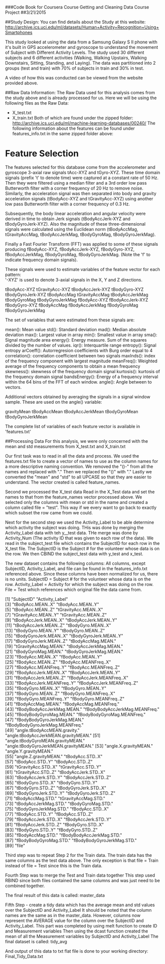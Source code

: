 ###Code Book for Coursera Course Getting and Cleaning Data Course Project
##3/21/2015

##Study Design:
You can find details about the Study at this website: http://archive.ics.uci.edu/ml/datasets/Human+Activity+Recognition+Using+Smartphones

This study looked at using the data from a Samsung Galaxy S II phone with it's built in GPS accelerometer and gyroscope to understand the movement of Subject
with Different Activity Levels.
The study used 30 different subjects and 6 different activities (Walking, Walking Upstairs, Walking Downstairs, Sitting, Standing, and Laying).
The data was partitioned into 2 groups (test and train) with 70% of subjects in train and 30% in test.

A video of how this was conducted can be viewed from the website provided above.

##Raw Data Information:
The Raw Data used for this analysis comes from the study above and is already processed for us.  Here we will be using the following files as the Raw Data:
- X_test.txt
- X_train.txt
Both of which are found under the zipped folder: http://archive.ics.uci.edu/ml/machine-learning-databases/00240/
The following information about the features can be found under features_info.txt in the same zipped folder above:

Feature Selection 
=================

The features selected for this database come from the accelerometer and gyroscope 3-axial raw signals tAcc-XYZ and tGyro-XYZ. These time domain signals (prefix 't' to denote time) were captured at a constant rate of 50 Hz. Then they were filtered using a median filter and a 3rd order low pass Butterworth filter with a corner frequency of 20 Hz to remove noise. Similarly, the acceleration signal was then separated into body and gravity acceleration signals (tBodyAcc-XYZ and tGravityAcc-XYZ) using another low pass Butterworth filter with a corner frequency of 0.3 Hz. 

Subsequently, the body linear acceleration and angular velocity were derived in time to obtain Jerk signals (tBodyAccJerk-XYZ and tBodyGyroJerk-XYZ). Also the magnitude of these three-dimensional signals were calculated using the Euclidean norm (tBodyAccMag, tGravityAccMag, tBodyAccJerkMag, tBodyGyroMag, tBodyGyroJerkMag). 

Finally a Fast Fourier Transform (FFT) was applied to some of these signals producing fBodyAcc-XYZ, fBodyAccJerk-XYZ, fBodyGyro-XYZ, fBodyAccJerkMag, fBodyGyroMag, fBodyGyroJerkMag. (Note the 'f' to indicate frequency domain signals). 

These signals were used to estimate variables of the feature vector for each pattern:  
'-XYZ' is used to denote 3-axial signals in the X, Y and Z directions.

tBodyAcc-XYZ
tGravityAcc-XYZ
tBodyAccJerk-XYZ
tBodyGyro-XYZ
tBodyGyroJerk-XYZ
tBodyAccMag
tGravityAccMag
tBodyAccJerkMag
tBodyGyroMag
tBodyGyroJerkMag
fBodyAcc-XYZ
fBodyAccJerk-XYZ
fBodyGyro-XYZ
fBodyAccMag
fBodyAccJerkMag
fBodyGyroMag
fBodyGyroJerkMag

The set of variables that were estimated from these signals are: 

mean(): Mean value
std(): Standard deviation
mad(): Median absolute deviation 
max(): Largest value in array
min(): Smallest value in array
sma(): Signal magnitude area
energy(): Energy measure. Sum of the squares divided by the number of values. 
iqr(): Interquartile range 
entropy(): Signal entropy
arCoeff(): Autorregresion coefficients with Burg order equal to 4
correlation(): correlation coefficient between two signals
maxInds(): index of the frequency component with largest magnitude
meanFreq(): Weighted average of the frequency components to obtain a mean frequency
skewness(): skewness of the frequency domain signal 
kurtosis(): kurtosis of the frequency domain signal 
bandsEnergy(): Energy of a frequency interval within the 64 bins of the FFT of each window.
angle(): Angle between to vectors.

Additional vectors obtained by averaging the signals in a signal window sample. These are used on the angle() variable:

gravityMean
tBodyAccMean
tBodyAccJerkMean
tBodyGyroMean
tBodyGyroJerkMean

The complete list of variables of each feature vector is available in 'features.txt'

##Processing Data
For this analysis, we were only concerned with the mean and std measurements from X_test.txt and X_train.txt

Our first task was to read in all the data and process.  We used the features.txt file to create a vector of names to use as the column names for a more
descriptive naming convention. 
We removed the "()-" from all the names and replaced with "."
Then we replaced the "()" with "."
Lastly we converted the "mean" and "std" to all UPCASE so that they are easier to understand.
The vector created is called feature_names.

Second we processed the X_test data
Read in the X_Test data and set the names to that from the feature_names vector processed above.
We selected only the columns with mean or std in the name and created a column called file = "test".  This way if we every want to go back to exactly which 
subset the row came from we could.

Next for the second step we used the Activity_Label to be able determine which activity the subject was doing.  THis was done by merging the Activity_Label data with teh y__test data.
THe merge was done by Activity_Num (The activity ID that was given to each row of the data).
We read in the subject_test file which contains the SubjectID for each row in the X_test file.
The SubjectID is the Subject # for the volunteer whose data is on the row.
We then CBIND the subject_test data with y_test and x_test.

The new dataset contains the following columns:
All columns, except SubjectID, Activity_Label, and file can be found in the features_info.txt referenced above.
Since these columns have been normalized for us, there is no units.
SubjectID = Subject # for the volunteer whose data is on the row.
Activity_Label = Activity for which the subject was doing on the row.
File = Test which references which original file the data came from.

 [1] "SubjectID"                            "Activity_Label"                      
 [3] "tBodyAcc.MEAN..X"                     "tBodyAcc.MEAN..Y"                    
 [5] "tBodyAcc.MEAN..Z"                     "tGravityAcc.MEAN..X"                 
 [7] "tGravityAcc.MEAN..Y"                  "tGravityAcc.MEAN..Z"                 
 [9] "tBodyAccJerk.MEAN..X"                 "tBodyAccJerk.MEAN..Y"                
[11] "tBodyAccJerk.MEAN..Z"                 "tBodyGyro.MEAN..X"                   
[13] "tBodyGyro.MEAN..Y"                    "tBodyGyro.MEAN..Z"                   
[15] "tBodyGyroJerk.MEAN..X"                "tBodyGyroJerk.MEAN..Y"               
[17] "tBodyGyroJerk.MEAN..Z"                "tBodyAccMag.MEAN."                   
[19] "tGravityAccMag.MEAN."                 "tBodyAccJerkMag.MEAN."               
[21] "tBodyGyroMag.MEAN."                   "tBodyGyroJerkMag.MEAN."              
[23] "fBodyAcc.MEAN..X"                     "fBodyAcc.MEAN..Y"                    
[25] "fBodyAcc.MEAN..Z"                     "fBodyAcc.MEANFreq..X"                
[27] "fBodyAcc.MEANFreq..Y"                 "fBodyAcc.MEANFreq..Z"                
[29] "fBodyAccJerk.MEAN..X"                 "fBodyAccJerk.MEAN..Y"                
[31] "fBodyAccJerk.MEAN..Z"                 "fBodyAccJerk.MEANFreq..X"            
[33] "fBodyAccJerk.MEANFreq..Y"             "fBodyAccJerk.MEANFreq..Z"            
[35] "fBodyGyro.MEAN..X"                    "fBodyGyro.MEAN..Y"                   
[37] "fBodyGyro.MEAN..Z"                    "fBodyGyro.MEANFreq..X"               
[39] "fBodyGyro.MEANFreq..Y"                "fBodyGyro.MEANFreq..Z"               
[41] "fBodyAccMag.MEAN."                    "fBodyAccMag.MEANFreq."               
[43] "fBodyBodyAccJerkMag.MEAN."            "fBodyBodyAccJerkMag.MEANFreq."       
[45] "fBodyBodyGyroMag.MEAN."               "fBodyBodyGyroMag.MEANFreq."          
[47] "fBodyBodyGyroJerkMag.MEAN."           "fBodyBodyGyroJerkMag.MEANFreq."      
[49] "angle.tBodyAccMEAN.gravity."          "angle.tBodyAccJerkMEAN.gravityMEAN." 
[51] "angle.tBodyGyroMEAN.gravityMEAN."     "angle.tBodyGyroJerkMEAN.gravityMEAN."
[53] "angle.X.gravityMEAN."                 "angle.Y.gravityMEAN."                
[55] "angle.Z.gravityMEAN."                 "tBodyAcc.STD..X"                     
[57] "tBodyAcc.STD..Y"                      "tBodyAcc.STD..Z"                     
[59] "tGravityAcc.STD..X"                   "tGravityAcc.STD..Y"                  
[61] "tGravityAcc.STD..Z"                   "tBodyAccJerk.STD..X"                 
[63] "tBodyAccJerk.STD..Y"                  "tBodyAccJerk.STD..Z"                 
[65] "tBodyGyro.STD..X"                     "tBodyGyro.STD..Y"                    
[67] "tBodyGyro.STD..Z"                     "tBodyGyroJerk.STD..X"                
[69] "tBodyGyroJerk.STD..Y"                 "tBodyGyroJerk.STD..Z"                
[71] "tBodyAccMag.STD."                     "tGravityAccMag.STD."                 
[73] "tBodyAccJerkMag.STD."                 "tBodyGyroMag.STD."                   
[75] "tBodyGyroJerkMag.STD."                "fBodyAcc.STD..X"                     
[77] "fBodyAcc.STD..Y"                      "fBodyAcc.STD..Z"                     
[79] "fBodyAccJerk.STD..X"                  "fBodyAccJerk.STD..Y"                 
[81] "fBodyAccJerk.STD..Z"                  "fBodyGyro.STD..X"                    
[83] "fBodyGyro.STD..Y"                     "fBodyGyro.STD..Z"                    
[85] "fBodyAccMag.STD."                     "fBodyBodyAccJerkMag.STD."            
[87] "fBodyBodyGyroMag.STD."                "fBodyBodyGyroJerkMag.STD."           
[89] "file"

Third step was to repeat Step 2 for the Train data.
The train data has the same columns as the test data above.
The only exception is that file = Train instead of file = Test since this is the Train data.

Fourth Step was to merge the Test and Train data together
This step used RBIND since both files contained the same columns and was just need to be combined together.

The final result of this data is called: master_data

Fifth Step - create a tidy data which has the average mean and std values over the SubjectID and Activity_Label
It should be noted that the column names are the same as in the master_data.
However, columns now represent the AVERAGE value for the column over the SubjectID and Activity_Label.
This part was completed by using melt function to create ID and Measurement variables
Then using the dcast function created the mean of all the Measurement variables by SubjectID and Activity_Label
The final dataset is called: tidy_avg

And output of this data to txt flat file is done to your working directory: Final_Tidy_Data.txt